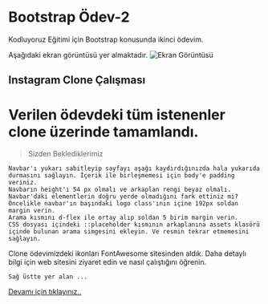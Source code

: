# Bootstrap Ödev-2

Kodluyoruz Eğitimi için Bootstrap konusunda ikinci ödevim.

Aşağıdaki ekran görüntüsü yer almaktadır.
![Ekran Görüntüsü](img/Screenshot_1.gif)

## Instagram Clone Çalışması
# Verilen ödevdeki tüm istenenler clone üzerinde tamamlandı.
>Sizden Beklediklerimiz

    Navbar'ı yukarı sabitleyip sayfayı aşağı kaydırdığınızda hala yukarıda durmasını sağlayın. İçerik ile birleşmemesi için body'e padding veriniz.
    Navbarın height'ı 54 px olmalı ve arkaplan rengi beyaz olmalı.
    Navbar'daki elementlerin doğru yerde olmadığını fark ettiniz mi? Öncelikle navbar'ın başındaki logo class'ının içine 192px soldan margin verin.
    Arama kısmını d-flex ile ortay alıp soldan 5 birim margin verin.
    CSS dosyası içindeki ::placeholder kısmının arkaplanına assets klasörü içinde bulunan arama simgesini ekleyin. Ve resmin tekrar etmemesini sağlayın.

Clone ödevimizdeki ikonları FontAwesome sitesinden aldık. Daha detaylı bilgi için web sitesini ziyaret edin ve nasıl çalıştığını öğrenin.

    Sağ üstte yer alan ...



[Devamı için tıklayınız..](https://app.patika.dev/courses/bootstrap/odev2)
